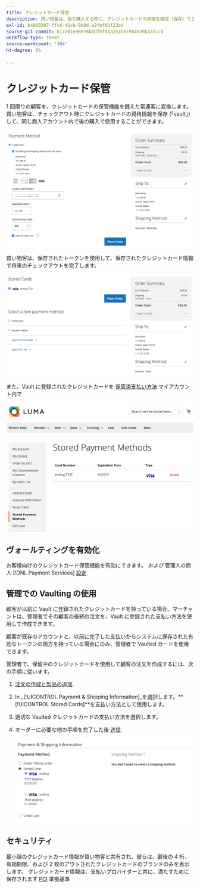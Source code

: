 ```yaml
---
title: クレジットカード保管
description: 買い物客は、後で購入する際に、クレジットカードの詳細を確認（保存）できます。
exl-id: b4060307-ffcd-41cb-9b9d-a2fef02f23bd
source-git-commit: 817a01e98876bddf5f41a253501984539b3351cd
workflow-type: tm+mt
source-wordcount: '304'
ht-degree: 0%

---
```


# クレジットカード保管

1 回限りの顧客を、クレジットカードの保管機能を備えた常連客に変換します。 買い物客は、チェックアウト時にクレジットカードの資格情報を保存 (「vault」) して、同じ商人アカウント内で後の購入で使用することができます。

![後で使用するためのクレジットカードの保管](assets/save-card-for-later.png)

買い物客は、保存されたトークンを使用して、保存されたクレジットカード情報で将来のチェックアウトを完了します。

![保存された資格情報を今後の購入に使用](assets/use-stored-card.png)

また、Vault に登録されたクレジットカードを [保管済支払い方法](https://docs.magento.com/user-guide/customers/account-dashboard-stored-payment-methods.html) マイアカウント内で

![マイアカウントに保管された支払い方法](assets/stored-payment-methods.png)

## ヴォールティングを有効化

お客様向けのクレジットカード保管機能を有効にできます。 _および_ 管理人の商人 [!DNL Payment Services] [設定](settings.md#card-vaulting).

## 管理での Vaulting の使用

顧客が以前に Vault に登録されたクレジットカードを持っている場合、マーチャントは、管理者でその顧客の後続の注文を、Vault に登録された支払い方法を使用して作成できます。

顧客が既存のアカウントと、以前に完了した支払いからシステムに保存された有効なトークンの両方を持っている場合にのみ、管理者で Vaulted カードを使用できます。

管理者で、保留中のクレジットカードを使用して顧客の注文を作成するには、次の手順に従います。

1. [注文の作成と製品の追加](https://experienceleague.adobe.com/docs/commerce-admin/stores-sales/point-of-purchase/assist/customer-account-create-order.html).
1. In _[!UICONTROL Payment & Shipping Information]_を選択します。**[!UICONTROL Stored Cards]**を支払い方法として使用します。
1. 適切な Vaulted クレジットカードの支払い方法を選択します。
1. オーダーに必要な他の手順を完了した後 [送信](https://experienceleague.adobe.com/docs/commerce-admin/stores-sales/point-of-purchase/assist/customer-account-create-order.html?lang=en#step-3%3A-submit-the-order).

   ![顧客に管理者の Vault に保管されたクレジットカードを使用](assets/admin-vaultedcard.png)

## セキュリティ

最小限のクレジットカード情報が買い物客と共有され、彼らは、最後の 4 桁、有効期限、および 2 枚のアウトされたクレジットカードのブランドのみを表示します。 クレジットカード情報は、支払いプロバイダーと共に、満たすために保存されます [PCI](security.md#PCI-compliance) 準拠基準
